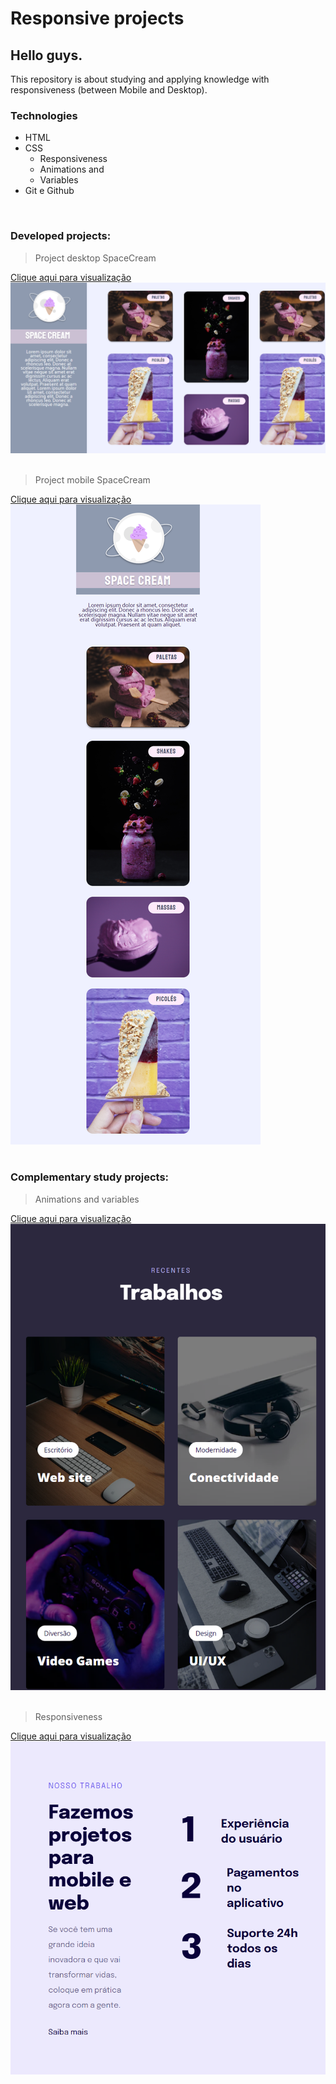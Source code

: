 # Responsive projects

## Hello guys.

This repository is about studying and applying knowledge with responsiveness (between Mobile and Desktop).

### Technologies
- HTML
- CSS 
  - Responsiveness
  - Animations and 
  - Variables
- Git e Github
</br>

### Developed projects: 

> Project desktop SpaceCream 

[Clique aqui para visualização](https://karinewagner.github.io/Projetos-responsivos/projeto-SpaceCream-desktop/)
![screenshot-desktop](./projeto-SpaceCream-desktop/.github/preview.png) 
</br>
</br>

> Project mobile SpaceCream

[Clique aqui para visualização](https://karinewagner.github.io/Projetos-responsivos/projeto-SpaceCream-mobile/)
![screenshot-mobile](./projeto-SpaceCream-mobile/.github/preview.png) 
</br>
</br>

### Complementary study projects: 

> Animations and variables

[Clique aqui para visualização](https://karinewagner.github.io/Projetos-responsivos/Animacao-e-variaveis/)
![screenshot-animations-variables](./Animacao-e-variaveis/.github/preview.png) 
</br>
</br>

> Responsiveness

[Clique aqui para visualização](https://karinewagner.github.io/Projetos-responsivos/Responsividade/)
![screenshot-responsiveness](./Responsividade/.github/preview.png) 
</br>
</br>
